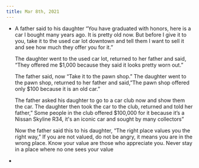 ```yaml
---
title: Mar 8th, 2021
---
```


- A father said to his daughter “You have graduated with honors, here is a car I bought many years ago. It is pretty old now. But before I give it to you, take it to the used car lot downtown and tell them I want to sell it and see how much they offer you for it.”
  
  The daughter went to the used car lot, returned to her father and said, “They offered me $1,000 because they said it looks pretty worn out.”
  
  The father said, now “Take it to the pawn shop.” The daughter went to the pawn shop, returned to her father and said,”The pawn shop offered only $100 because it is an old car.”
  
  The father asked his daughter to go to a car club now and show them the car. The daughter then took the car to the club, returned and told her father,” Some people in the club offered $100,000 for it because it’s a Nissan Skyline R34, it's an iconic car and sought by many collectors”
  
  Now the father said this to his daughter, “The right place values you the right way,” If you are not valued, do not be angry, it means you are in the wrong place. Know your value are those who appreciate you. Never stay in a place where no one sees your value
-